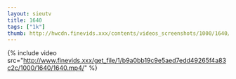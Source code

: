 ```yaml
--- 
layout: sieutv
title: 1640
tags: ["1k"]
thumb: http://hwcdn.finevids.xxx/contents/videos_screenshots/1000/1640/preview.mp4.jpg
---
```

{% include video src="http://www.finevids.xxx/get_file/1/b9a0bb19c9e5aed7edd49265f4a83c2c/1000/1640/1640.mp4/" %} 
